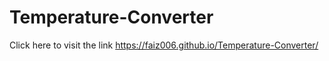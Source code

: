 # Temperature-Converter

Click here to visit the link
https://faiz006.github.io/Temperature-Converter/
